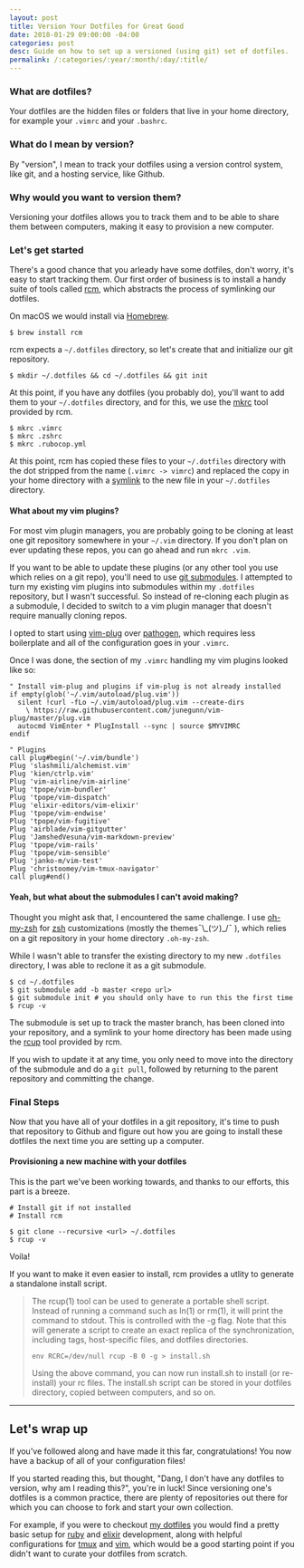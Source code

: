 ```yaml
---
layout: post
title: Version Your Dotfiles for Great Good
date: 2018-01-29 09:00:00 -04:00
categories: post
desc: Guide on how to set up a versioned (using git) set of dotfiles.
permalink: /:categories/:year/:month/:day/:title/
---
```


### What are dotfiles?

Your dotfiles are the hidden files or folders that live in your home directory, for example your `.vimrc` and your `.bashrc`.

### What do I mean by version?

By "version", I mean to track your dotfiles using a version control system, like git, and a hosting service, like Github.

### Why would you want to version them?

Versioning your dotfiles allows you to track them and to be able to share them between computers, making it easy to provision a new computer.

### Let's get started

There's a good chance that you arleady have some dotfiles, don't worry, it's easy to start tracking them. Our first order of business is to install a handy suite of tools called [rcm](https://github.com/thoughtbot/rcm), which abstracts the process of symlinking our dotfiles.

On macOS we would install via [Homebrew](https://brew.sh/).

```shell
$ brew install rcm
```

rcm expects a `~/.dotfiles` directory, so let's create that and initialize our git repository.

```shell
$ mkdir ~/.dotfiles && cd ~/.dotfiles && git init
```

At this point, if you have any dotfiles (you probably do), you'll want to add them to your `~/.dotfiles` directory, and for this, we use the [mkrc](http://thoughtbot.github.io/rcm/mkrc.1.html) tool provided by rcm.

```shell
$ mkrc .vimrc
$ mkrc .zshrc
$ mkrc .rubocop.yml
```

At this point, rcm has copied these files to your `~/.dotfiles` directory with the dot stripped from the name (`.vimrc -> vimrc`) and replaced the copy in your home directory with a [symlink](https://en.wikipedia.org/wiki/Symbolic_link) to the new file in your `~/.dotfiles` directory.

#### What about my vim plugins?

For most vim plugin managers, you are probably going to be cloning at least one git repository somewhere in your `~/.vim` directory. If you don't plan on ever updating these repos, you can go ahead and run `mkrc .vim`. 

If you want to be able to update these plugins (or any other tool you use which relies on a git repo), you'll need to use [git submodules](http://www.vogella.com/tutorials/GitSubmodules/article.html). I attempted to turn my existing vim plugins into submodules within my `.dotfiles` repository, but I wasn't successful. So instead of re-cloning each plugin as a submodule, I decided to switch to a vim plugin manager that doesn't require manually cloning repos.

I opted to start using [vim-plug](https://github.com/junegunn/vim-plug) over [pathogen](https://github.com/tpope/vim-pathogen), which requires less boilerplate and all of the configuration goes in your `.vimrc`. 

Once I was done, the section of my `.vimrc` handling my vim plugins looked like so:

```viml
" Install vim-plug and plugins if vim-plug is not already installed
if empty(glob('~/.vim/autoload/plug.vim'))
  silent !curl -fLo ~/.vim/autoload/plug.vim --create-dirs
    \ https://raw.githubusercontent.com/junegunn/vim-plug/master/plug.vim
  autocmd VimEnter * PlugInstall --sync | source $MYVIMRC
endif

" Plugins
call plug#begin('~/.vim/bundle')
Plug 'slashmili/alchemist.vim'
Plug 'kien/ctrlp.vim'
Plug 'vim-airline/vim-airline'
Plug 'tpope/vim-bundler'
Plug 'tpope/vim-dispatch'
Plug 'elixir-editors/vim-elixir'
Plug 'tpope/vim-endwise'
Plug 'tpope/vim-fugitive'
Plug 'airblade/vim-gitgutter'
Plug 'JamshedVesuna/vim-markdown-preview'
Plug 'tpope/vim-rails'
Plug 'tpope/vim-sensible'
Plug 'janko-m/vim-test'
Plug 'christoomey/vim-tmux-navigator'
call plug#end()
```

#### Yeah, but what about the submodules I can't avoid making?

Thought you might ask that, I encountered the same challenge. I use [oh-my-zsh](https://github.com/robbyrussell/oh-my-zsh) for [zsh](https://en.wikipedia.org/wiki/Z_shell) customizations (mostly the themes¯\\\_(ツ)\_/¯ ), which relies on a git repository in your home directory `.oh-my-zsh`.

While I wasn't able to transfer the existing directory to my new `.dotfiles` directory, I was able to reclone it as a git submodule.

```shell
$ cd ~/.dotfiles
$ git submodule add -b master <repo url>
$ git submodule init # you should only have to run this the first time
$ rcup -v
```

The submodule is set up to track the master branch, has been cloned into your repository, and a symlink to your home directory has been made using the [rcup](http://thoughtbot.github.io/rcm/rcup.1.html) tool provided by rcm.

If you wish to update it at any time, you only need to move into the directory of the submodule and do a `git pull`, followed by  returning to the parent repository and committing the change.

### Final Steps

Now that you have all of your dotfiles in a git repository, it's time to push that repository to Github and figure out how you are going to install these dotfiles the next time you are setting up a computer.

#### Provisioning a new machine with your dotfiles

This is the part we've been working towards, and thanks to our efforts, this part is a breeze.

```shell
# Install git if not installed
# Install rcm

$ git clone --recursive <url> ~/.dotfiles
$ rcup -v
```

Voila! 

If you want to make it even easier to install, rcm provides a utlity to generate a standalone install script.

> The rcup(1) tool can be used to generate a portable shell script. Instead of running a command such as ln(1) or rm(1), it will print the command to stdout. This is controlled with the -g flag. Note that this will generate a script to create an exact replica of the synchronization, including tags, host-specific files, and dotfiles directories.
>
> `env RCRC=/dev/null rcup -B 0 -g > install.sh`
>
> Using the above command, you can now run install.sh to install (or re-install) your rc files. The install.sh script can be stored in your dotfiles directory, copied between computers, and so on.

---

## Let's wrap up

If you've followed along and have made it this far, congratulations! You now have a backup of all of your configuration files! 

If you started reading this, but thought, "Dang, I don't have any dotfiles to version, why am I reading this?", you're in luck! Since versioning one's dotfiles is a common practice, there are plenty of repositories out there for which you can choose to fork and start your own collection.

For example, if you were to checkout [my dotfiles](https://github.com/mhanberg/.dotfiles) you would find a pretty basic setup for [ruby](https://www.ruby-lang.org/en/) and [elixir](https://elixir-lang.org/) development, along with helpful configurations for [tmux](https://github.com/tmux/tmux/wiki) and [vim](http://www.vim.org/), which would be a good starting point if you didn't want to curate your dotfiles from scratch.
